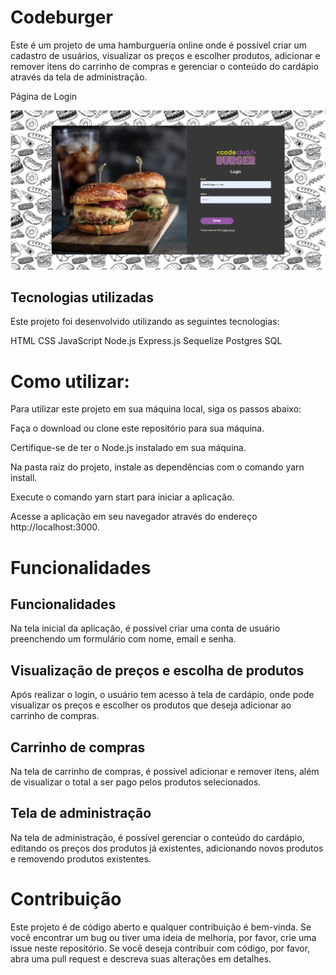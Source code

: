 <h1>Codeburger</h1>

Este é um projeto de uma hamburgueria online onde é possível criar um cadastro de usuários,
visualizar os preços e escolher produtos, adicionar e remover itens do carrinho de compras e
gerenciar o conteúdo do cardápio através da tela de administração.

<p>Página de Login</p>
<img src="./readme-img/Screenshot_116.png">

<h2>Tecnologias utilizadas</h2>

Este projeto foi desenvolvido utilizando as seguintes tecnologias:

HTML CSS JavaScript Node.js Express.js Sequelize Postgres SQL

<h1>Como utilizar:</h1>

Para utilizar este projeto em sua máquina local, siga os passos abaixo:

Faça o download ou clone este repositório para sua máquina.

Certifique-se de ter o Node.js instalado em sua máquina.

Na pasta raiz do projeto, instale as dependências com o comando yarn install.

Execute o comando yarn start para iniciar a aplicação.

Acesse a aplicação em seu navegador através do endereço http://localhost:3000.

<h1> Funcionalidades </h1>

<h2>Funcionalidades</h2>

Na tela inicial da aplicação, é possível criar uma conta de usuário preenchendo um formulário com
nome, email e senha.

<h2>Visualização de preços e escolha de produtos</h2>

Após realizar o login, o usuário tem acesso à tela de cardápio, onde pode visualizar os preços e
escolher os produtos que deseja adicionar ao carrinho de compras.

<h2>Carrinho de compras</h2>

Na tela de carrinho de compras, é possível adicionar e remover itens, além de visualizar o total a
ser pago pelos produtos selecionados.

<h2>Tela de administração</h2>

Na tela de administração, é possível gerenciar o conteúdo do cardápio, editando os preços dos
produtos já existentes, adicionando novos produtos e removendo produtos existentes.

<h1>Contribuição</h1>

Este projeto é de código aberto e qualquer contribuição é bem-vinda. Se você encontrar um bug ou
tiver uma ideia de melhoria, por favor, crie uma issue neste repositório. Se você deseja contribuir
com código, por favor, abra uma pull request e descreva suas alterações em detalhes.
